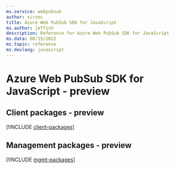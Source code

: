 ```yaml
---
ms.service: webpubsub
author: xirzec
title: Azure Web PubSub SDK for JavaScript
ms.author: jeffish
description: Reference for Azure Web PubSub SDK for JavaScript
ms.data: 08/15/2022
ms.topic: reference
ms.devlang: javascript
---
```

# Azure Web PubSub SDK for JavaScript - preview

## Client packages - preview
[!INCLUDE [client-packages](web-pubsub-client-index.md)]
## Management packages - preview
[!INCLUDE [mgmt-packages](web-pubsub-mgmt-index.md)]